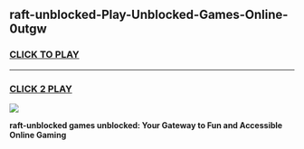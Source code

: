 
## raft-unblocked-Play-Unblocked-Games-Online-0utgw
<h3>
<a href="https://premium76.site?title=raft-unblocked&ref=25A">CLICK TO PLAY</a></h3>
<hr>

<h3>
<a href="https://premium76.site?title=raft-unblocked&ref=25A">CLICK 2 PLAY</a>
  
</h3>

<a href="https://premium76.site?title=raft-unblocked&ref=25A"><img src="https://clearcache.store/games.png"></a>


**raft-unblocked games unblocked: Your Gateway to Fun and Accessible Online Gaming**
